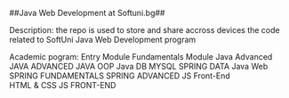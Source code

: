 ##Java Web Development at Softuni.bg##

Description: the repo is used to store and share accross devices the code related to SoftUni Java Web Development program 

Academic pogram: 
  Entry Module
  Fundamentals Module
  Java Advanced
     JAVA ADVANCED
     JAVA OOP
  Java DB
     MYSQL
     SPRING DATA
  Java Web
     SPRING FUNDAMENTALS
     SPRING ADVANCED
  JS Front-End  
     HTML & CSS
     JS FRONT-END


